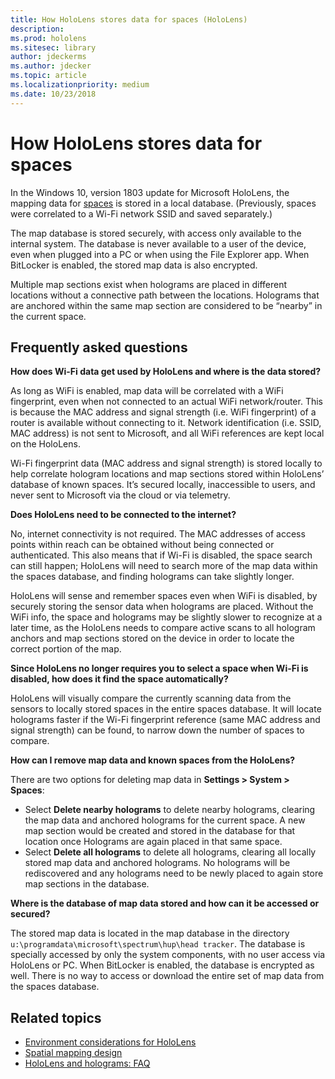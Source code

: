 ```yaml
---
title: How HoloLens stores data for spaces (HoloLens)
description: 
ms.prod: hololens
ms.sitesec: library
author: jdeckerms
ms.author: jdecker
ms.topic: article
ms.localizationpriority: medium
ms.date: 10/23/2018
---
```


# How HoloLens stores data for spaces

In the Windows 10, version 1803 update for Microsoft HoloLens, the mapping data for [spaces](https://support.microsoft.com/help/13760/hololens-spaces-on-hololens) is stored in a local database. (Previously, spaces were correlated to a Wi-Fi network SSID and saved separately.)

The map database is stored securely, with access only available to the internal system. The database is never available to a user of the device, even when plugged into a PC or when using the File Explorer app. When BitLocker is enabled, the stored map data is also encrypted.

Multiple map sections exist when holograms are placed in different locations without a connective path between the locations. Holograms that are anchored within the same map section are considered to be “nearby” in the current space.


## Frequently asked questions

**How does Wi-Fi data get used by HoloLens and where is the data stored?**

As long as WiFi is enabled, map data will be correlated with a WiFi fingerprint, even when not connected to an actual WiFi network/router. This is because the MAC address and signal strength (i.e. WiFi fingerprint) of a router is available without connecting to it. Network identification (i.e. SSID, MAC address) is not sent to Microsoft, and all WiFi references are kept local on the HoloLens.

Wi-Fi fingerprint data (MAC address and signal strength) is stored locally to help correlate hologram locations and map sections stored within HoloLens’ database of known spaces. It’s secured locally, inaccessible to users, and never sent to Microsoft via the cloud or via telemetry.



**Does HoloLens need to be connected to the internet?**

No, internet connectivity is not required. The MAC addresses of access points within reach can be obtained without being connected or authenticated.
This also means that if Wi-Fi is disabled, the space search can still happen; HoloLens will need to search more of the map data within the spaces database, and finding holograms can take slightly longer. 

HoloLens will sense and remember spaces even when WiFi is disabled, by securely storing the sensor data when holograms are placed. Without the WiFi info, the space and holograms may be slightly slower to recognize at a later time, as the HoloLens needs to compare active scans to all hologram anchors and map sections stored on the device in order to locate the correct portion of the map.

**Since HoloLens no longer requires you to select a space when Wi-Fi is disabled, how does it find the space automatically?**

HoloLens will visually compare the currently scanning data from the sensors to locally stored spaces in the entire spaces database.  It will locate holograms faster if the Wi-Fi fingerprint reference (same MAC address and signal strength) can be found, to narrow down the number of spaces to compare.

**How can I remove map data and known spaces from the HoloLens?**

There are two options for deleting map data in **Settings > System > Spaces**: 

- Select **Delete nearby holograms** to delete nearby holograms, clearing the map data and anchored holograms for the current space. A new map section would be created and stored in the database for that location once Holograms are again placed in that same space.
- Select **Delete all holograms** to delete all holograms, clearing all locally stored map data and anchored holograms. No holograms will be rediscovered and any holograms need to be newly placed to again store map sections in the database.

**Where is the database of map data stored and how can it be accessed or secured?**

The stored map data is located in the map database in the directory `u:\programdata\microsoft\spectrum\hup\head tracker`. The database is specially accessed by only the system components, with no user access via HoloLens or PC. When BitLocker is enabled, the database is encrypted as well. There is no way to access or download the entire set of map data from the spaces database.
 



## Related topics

- [Environment considerations for HoloLens](https://docs.microsoft.com/windows/mixed-reality/environment-considerations-for-hololens)
- [Spatial mapping design](https://docs.microsoft.com/windows/mixed-reality/spatial-mapping-design)
- [HoloLens and holograms: FAQ](https://support.microsoft.com/help/13456/hololens-and-holograms-faq)
